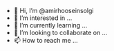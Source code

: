 - 👋 Hi, I’m @amirhooseinsolgi
- 👀 I’m interested in ...
- 🌱 I’m currently learning ...
- 💞️ I’m looking to collaborate on ...
- 📫 How to reach me ...

<!---
amirhooseinsolgi/amirhooseinsolgi is a ✨ special ✨ repository because its `README.md` (this file) appears on your GitHub profile.
You can click the Preview link to take a look at your changes.
--->
